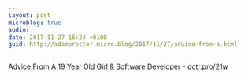 ```yaml
---
layout: post
microblog: true
audio: 
date: 2017-11-27 16:24 +0100
guid: http://adamprocter.micro.blog/2017/11/27/advice-from-a.html
---
```

Advice From A 19 Year Old Girl & Software Developer - [dctr.pro/21w](http://dctr.pro/21w)
